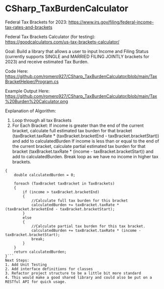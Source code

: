 # CSharp_TaxBurdenCalculator

Federal Tax Brackets for 2023: https://www.irs.gov/filing/federal-income-tax-rates-and-brackets

Federal Tax Brackets Calculator (for testing): https://goodcalculators.com/us-tax-brackets-calculator/

Goal: Build a library that allows a user to input Income and Filing Status (currently supports SINGLE and MARRIED FILING JOINTLY brackets for 2023) and receive estimated Tax Burden.

Code Here: https://github.com/romero927/CSharp_TaxBurdenCalculator/blob/main/TaxBracketHelper/Program.cs

Example Output Here: https://github.com/romero927/CSharp_TaxBurdenCalculator/blob/main/Tax%20Burden%20Calculator.png

Explanation of Algorithm:

1. Loop through all tax Brackets
2. For Each Bracket:
  If income is greater than the end of the current bracket, calculate full estimated tax burden for that bracket (taxBracket.taxRate * (taxBracket.bracketEnd - taxBracket.bracketStart)) and add to calculatedBurden
  If income is less than or equal to the end of the current bracket, calculate partial estimated tax burden for that bracket (taxBracket.taxRate * (income - taxBracket.bracketStart)) and add to calculatedBurden. Break loop  as we have no income in higher tax brackets.

```private double CalculateTaxBurden()
{
    double calculatedBurden = 0;

    foreach (TaxBracket taxBracket in TaxBrackets)
    {
        if (income > taxBracket.bracketEnd)
        {
            //Calculate full tax burden for this bracket
            calculatedBurden += taxBracket.taxRate * (taxBracket.bracketEnd - taxBracket.bracketStart);
        }
        else
        {
            //Calculate partial tax burden for this tax bracket.
            calculatedBurden += taxBracket.taxRate * (income - taxBracket.bracketStart);
            break;
        }
    }
    return calculatedBurden;
}```
Next Steps:
1. Add Unit Testing
2. Add interface definitions for classes
3. Refactor project structure to be a little bit more standard
4. This would make a good shared library and could also be put on a RESTful API for quick usage.
